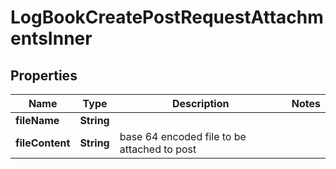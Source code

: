 

# LogBookCreatePostRequestAttachmentsInner


## Properties

| Name | Type | Description | Notes |
|------------ | ------------- | ------------- | -------------|
|**fileName** | **String** |  |  |
|**fileContent** | **String** | base 64 encoded file to be attached to post |  |



